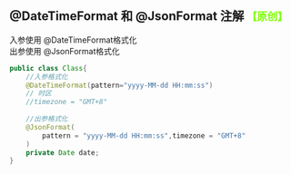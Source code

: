 ## @DateTimeFormat 和 @JsonFormat 注解 <font color=#7FFF00 size=4 face="黑体">【原创】</font>

入参使用 @DateTimeFormat格式化  
出参使用 @JsonFormat格式化



```java
public class Class{
    //入参格式化
    @DateTimeFormat(pattern="yyyy-MM-dd HH:mm:ss")
    // 时区
    //timezone = "GMT+8"
    
    //出参格式化
    @JsonFormat(
        pattern = "yyyy-MM-dd HH:mm:ss",timezone = "GMT+8"
    )
    private Date date;
}

```